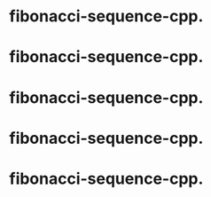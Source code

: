 # fibonacci-sequence-cpp.
# fibonacci-sequence-cpp.
# fibonacci-sequence-cpp.
# fibonacci-sequence-cpp.
# fibonacci-sequence-cpp.
